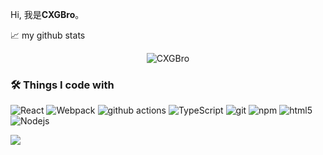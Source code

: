 Hi, 我是**CXGBro**。

<!-- - 👋 学习前端的时间：2022.8.1 - 至今
- 👀 这是我的语雀博客 : [飞鱼·语雀](https://www.yuque.com/boyfeiyu)
- 🌱 最近正在 **寻找前端实习** ~~
- 📫 计算机本科在读(2020-2024) -->

📈 my github stats

<p align="center"> <img src="https://github-readme-stats.vercel.app/api?username=CXGBro&show_icons=true&theme=gotham" alt="CXGBro" />

<h3>🛠 Things I code with</h3>
<p>
  <img alt="React" src="https://img.shields.io/badge/-React-45b8d8?style=flat-square&logo=react&logoColor=white" />
  <img alt="Webpack" src="https://img.shields.io/badge/-Webpack-8DD6F9?style=flat-square&logo=webpack&logoColor=white" /> 
  <img alt="github actions" src="https://img.shields.io/badge/-Github_Actions-2088FF?style=flat-square&logo=github-actions&logoColor=white" />
  <img alt="TypeScript" src="https://img.shields.io/badge/-TypeScript-007ACC?style=flat-square&logo=typescript&logoColor=white" />
  <img alt="git" src="https://img.shields.io/badge/-Git-F05032?style=flat-square&logo=git&logoColor=white" />
  <img alt="npm" src="https://img.shields.io/badge/-NPM-CB3837?style=flat-square&logo=npm&logoColor=white" />
  <img alt="html5" src="https://img.shields.io/badge/-HTML5-E34F26?style=flat-square&logo=html5&logoColor=white" />
  <img alt="Nodejs" src="https://img.shields.io/badge/-Nodejs-43853d?style=flat-square&logo=Node.js&logoColor=white" />
</p>
<img  src="https://github-readme-stats.vercel.app/api/top-langs/?username=CXGBro">


